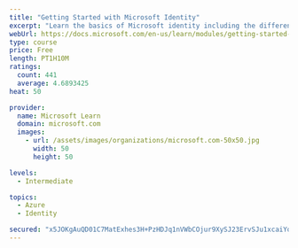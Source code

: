 ```yaml
---
title: "Getting Started with Microsoft Identity"
excerpt: "Learn the basics of Microsoft identity including the different types of tokens, account types, and supported topologies."
webUrl: https://docs.microsoft.com/en-us/learn/modules/getting-started-identity/
type: course
price: Free
length: PT1H10M
ratings:
  count: 441
  average: 4.6893425
heat: 50

provider:
  name: Microsoft Learn
  domain: microsoft.com
  images:
    - url: /assets/images/organizations/microsoft.com-50x50.jpg
      width: 50
      height: 50

levels:
  - Intermediate

topics:
  - Azure
  - Identity

secured: "x5JOKgAuQD01C7MatExhes3H+PzHDJq1nVWbCOjur9XySJ23ErvSJu1xcaiYqN0Q6peSP9vmUtsrNERlpbJD0rZeUOI0HGeoBFYerMuO18XJ1ZySJZez24uYLCzue44s1AiWLB5whdVpIrTqoYcjjmuG7iGrZQ0RJaVSGbDGgl72W9s+cWZjbrVtFjuLwHFbNtmA5tT3poKE6Z3go48cjvS4ZMwIKHLFRpUitXPrslk1ZwfqUlMpfGATjhlW0EQDLCRjIiaZu+rRG2JcgTng4mV18FJQCIiPmPiNiXzbOa9gSbenur/Q8TUDgZfwlyZ23HpzZkqHh1qwKlLkjadRasYV2N8WTZ9CYPnfuwrR6Ca85KijWwxuWezXxcTUkXyXx5xlpWf9DV09ZzJ3r+Z3tXpVAO4/W80/+SyELN0j93I=;CQ5Cec97FHKYqUUuGEfHuQ=="
---
```


